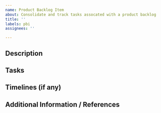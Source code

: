 ```yaml
---
name: Product Backlog Item
about: Consolidate and track tasks assocated with a product backlog
title: ''
labels: pbi
assignees: ''

---
```


## Description
<!--- Describe the need and scope of this item --->


## Tasks
<!--- Detail the tasks needed to complete this item --->
<!--- It can be a checklist of tasks, or other issues/PRs --->
<!--- - [ ] #1 (internal issue/pr) --->
<!--- - [ ] dsaidgovsg/tcs-ui#1 (external issue/pr) --->
<!--- - [ ] clean dishes (general task, no issue) --->


## Timelines (if any)
<!--- If necessary, detail any immediate or hard deadlines here --->
<!--- Remember to add an effort estimation label (effort/XX) --->


## Additional Information / References
<!--- Provide any additional information in this section --->

